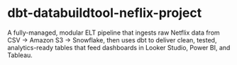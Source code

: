 # dbt-databuildtool-neflix-project
A fully-managed, modular ELT pipeline that ingests raw Netflix data from CSV → Amazon S3 → Snowflake, then uses dbt to deliver clean, tested, analytics-ready tables that feed dashboards in Looker Studio, Power BI, and Tableau.
